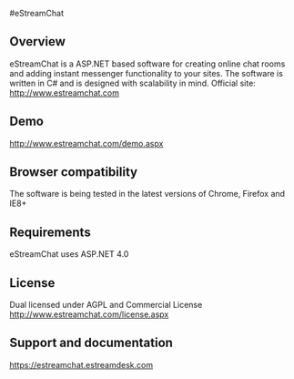 #eStreamChat

## Overview ##

eStreamChat is a ASP.NET based software for creating online chat rooms and adding instant messenger functionality to your sites. The software is written in C# and is designed with scalability in mind. 
Official site: http://www.estreamchat.com

## Demo ##
http://www.estreamchat.com/demo.aspx

## Browser compatibility ##
The software is being tested in the latest versions of Chrome, Firefox and IE8+

## Requirements ##
eStreamChat uses ASP.NET 4.0

## License ##
Dual licensed under AGPL and Commercial License
http://www.estreamchat.com/license.aspx

## Support and documentation ##
https://estreamchat.estreamdesk.com
